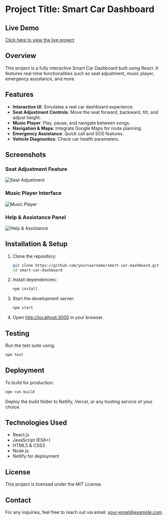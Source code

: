 # Project Title: Smart Car Dashboard

## Live Demo
[Click here to view the live project](https://comforting-tulumba-3cd7a1.netlify.app/)

## Overview
This project is a fully interactive Smart Car Dashboard built using React. It features real-time functionalities such as seat adjustment, music player, emergency assistance, and more.

## Features
- **Interactive UI**: Simulates a real car dashboard experience.
- **Seat Adjustment Controls**: Move the seat forward, backward, tilt, and adjust height.
- **Music Player**: Play, pause, and navigate between songs.
- **Navigation & Maps**: Integrate Google Maps for route planning.
- **Emergency Assistance**: Quick call and SOS features.
- **Vehicle Diagnostics**: Check car health parameters.

## Screenshots
### Seat Adjustment Feature
![Seat Adjustment](./screenshots/Screenshot_2025-03-20_133537.png)

### Music Player Interface
![Music Player](./screenshots/Screenshot_2025-03-20_133617.png)

### Help & Assistance Panel
![Help & Assistance](./screenshots/Screenshot_2025-03-20_133634.png)

## Installation & Setup
1. Clone the repository:
   ```sh
   git clone https://github.com/yourusername/smart-car-dashboard.git
   cd smart-car-dashboard
   ```
2. Install dependencies:
   ```sh
   npm install
   ```
3. Start the development server:
   ```sh
   npm start
   ```
4. Open [http://localhost:3000](http://localhost:3000) in your browser.

## Testing
Run the test suite using:
```sh
npm test
```

## Deployment
To build for production:
```sh
npm run build
```
Deploy the build folder to Netlify, Vercel, or any hosting service of your choice.

## Technologies Used
- React.js
- JavaScript (ES6+)
- HTML5 & CSS3
- Node.js
- Netlify for deployment

## License
This project is licensed under the MIT License.

## Contact
For any inquiries, feel free to reach out via email: [your-email@example.com](mailto:your-email@example.com).


